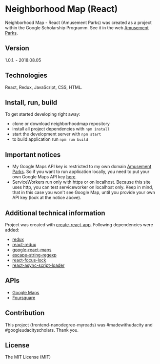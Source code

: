 # Neighborhood Map (React)
Neighborhood Map - React (Amusement Parks) was created as a project within the Google Scholarship Programm.
See it in the web [Amusement Parks](http://www.amusementparks.fret.com.pl).

## Version
1.0.1. - 2018.08.05

## Technologies
React, Redux, JavaScript, CSS, HTML.

## Install, run, build
To get started developing right away:
* clone or download neighborhoodmap repository
* install all project dependencies with `npm install`
* start the development server with `npm start`
* to build application run `npm run build`

## Important notices
* My Google Maps API key is restricted to my own domain [Amusement Parks](http://www.amusementparks.fret.com.pl). So if you want to run application locally, you need to put your own Google Maps API key [here](https://github.com/alemikolo/neighborhoodmap/blob/master/src/components/AmusementParks/AmusementParks.js#L72).
* ServiceWorkers run only with https or on localhost. Because this site uses http, you can test serviceworker on localhost only. Keep in mind, that in this case you won't see Google Map, until you provide your own API key (look at the notice above).

## Additional technical information
Project was created with [create-react-app](https://github.com/facebook/create-react-app). Following dependencies were added:
* [redux](https://redux.js.org/)
* [react-redux](https://github.com/reduxjs/react-redux)
* [google-react-maps](https://github.com/tomchentw/react-google-maps)
* [escape-string-regexp](https://www.npmjs.com/package/escape-string-regexp)
* [react-focus-lock](https://github.com/theKashey/react-focus-lock)
* [react-async-script-loader](https://github.com/leozdgao/react-async-script-loader)

## APIs
* [Google Maps](https://cloud.google.com/maps-platform/)
* [Foursquare](https://developer.foursquare.com/)

## Contribution
This project (frontend-nanodegree-myreads) was #madewithudacity and #googleudacityscholars. Thank you.

## License
The MIT License (MIT)
